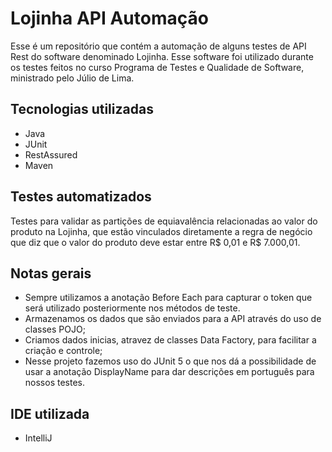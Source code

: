 # Lojinha API Automação
Esse é um repositório que contém a automação de alguns testes de API Rest do software denominado Lojinha. Esse software foi utilizado durante os testes feitos no curso Programa de Testes e Qualidade de Software, ministrado pelo Júlio de Lima.

## Tecnologias utilizadas
- Java
- JUnit
- RestAssured
- Maven

## Testes automatizados
Testes para validar as partições de equiavalência relacionadas ao valor do produto na Lojinha, que estão vinculados diretamente a regra de negócio que diz que o valor do produto deve estar entre R$ 0,01 e R$ 7.000,01.

## Notas gerais
- Sempre utilizamos a anotação Before Each para capturar o token que será utilizado posteriormente nos métodos de teste.
- Armazenamos os dados que são enviados para a API através do uso de classes POJO;
- Criamos dados inicias, atravez de classes Data Factory, para facilitar a criação e controle;
- Nesse projeto fazemos uso do JUnit 5 o que nos dá a possibilidade de usar a anotação DisplayName para dar descrições em português para nossos testes.

## IDE utilizada
- IntelliJ